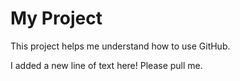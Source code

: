 # My Project

This project helps me understand how to use GitHub.

I added a new line of text here! Please pull me.
